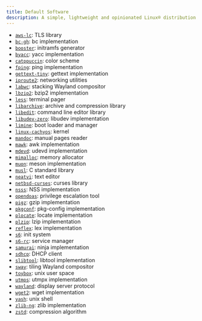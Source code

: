 ```yaml
---
title: Default Software
description: A simple, lightweight and opinionated Linux® distribution based on musl libc and toybox
---
```


- [`aws-lc`](https://github.com/aws/aws-lc): TLS library
- [`bc-gh`](https://git.gavinhoward.com/gavin/bc): bc implementation
- [`booster`](https://github.com/anatol/booster): initramfs generator
- [`byacc`](https://invisible-island.net/byacc/): yacc implementation
- [`catppuccin`](https://catppuccin.com/): color scheme
- [`fping`](https://fping.org/): ping implementation
- [`gettext-tiny`](https://github.com/sabotage-linux/gettext-tiny): gettext implementation
- [`iproute2`](https://wiki.linuxfoundation.org/networking/iproute2): networking utilities
- [`labwc`](https://labwc.github.io/): stacking Wayland compositor
- [`lbzip2`](https://github.com/kjn/lbzip2): bzip2 implementation
- [`less`](https://greenwoodsoftware.com/less/): terminal pager
- [`libarchive`](https://libarchive.org/): archive and compression library
- [`libedit`](https://thrysoee.dk/editline/): command line editor library
- [`libudev-zero`](https://github.com/illiliti/libudev-zero): libudev implementation
- [`limine`](https://limine-bootloader.org/): boot loader and manager
- [`linux-cachyos`](https://github.com/CachyOS/linux-cachyos): kernel
- [`mandoc`](https://mandoc.bsd.lv/): manual pages reader
- [`mawk`](https://invisible-island.net/mawk/): awk implementation
- [`mdevd`](https://skarnet.org/software/mdevd/): udevd implementation
- [`mimalloc`](https://microsoft.github.io/mimalloc/): memory allocator
- [`muon`](https://sr.ht/~lattis/muon/): meson implementation
- [`musl`](https://musl.libc.org/): C standard library
- [`neatvi`](https://github.com/aligrudi/neatvi): text editor
- [`netbsd-curses`](https://github.com/sabotage-linux/netbsd-curses): curses library
- [`nsss`](https://skarnet.org/software/nsss/): NSS implementation
- [`opendoas`](https://github.com/Duncaen/OpenDoas): privilege escalation tool
- [`pigz`](https://zlib.net/pigz/): gzip implementation
- [`pkgconf`](https://pkgconf.org/): pkg-config implementation
- [`plocate`](https://plocate.sesse.net/): locate implementation
- [`plzip`](https://www.nongnu.org/lzip/plzip.html): lzip implementation
- [`reflex`](https://invisible-island.net/reflex/): lex implementation
- [`s6`](https://skarnet.org/software/s6/): init system
- [`s6-rc`](https://skarnet.org/software/s6-rc/): service manager
- [`samurai`](https://github.com/michaelforney/samurai): ninja implementation
- [`sdhcp`](https://github.com/michaelforney/sdhcp): DHCP client
- [`slibtool`](https://git.foss21.org/slibtool): libtool implementation
- [`sway`](https://swaywm.org/): tiling Wayland compositor
- [`toybox`](https://landley.net/toybox/): unix user space
- [`utmps`](https://skarnet.org/software/utmps/): utmpx implementation
- [`wayland`](https://wayland.freedesktop.org/): display server protocol
- [`wget2`](https://gitlab.com/gnuwget/wget2): wget implementation
- [`yash`](https://magicant.github.io/yash/): unix shell
- [`zlib-ng`](https://github.com/zlib-ng/zlib-ng): zlib implementation
- [`zstd`](https://facebook.github.io/zstd/): compression algorithm

